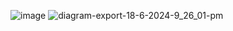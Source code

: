 ![image](https://github.com/srijoy-paul/RCE/assets/77974192/1edeaf5f-4c43-464b-9dbc-345a6b79ba38)
![diagram-export-18-6-2024-9_26_01-pm](https://github.com/srijoy-paul/RCE/assets/77974192/81453b1b-bde6-464a-955f-3bd962b40832)
